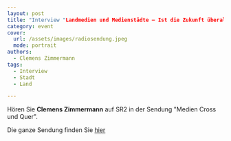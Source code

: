 ```yaml
---
layout: post
title: "Interview "Landmedien und Medienstädte – Ist die Zukunft überall?""
category: event
cover:
  url: /assets/images/radiosendung.jpeg
  mode: portrait
authors:
  - Clemens Zimmermann
tags:
  - Interview
  - Stadt
  - Land

---
```


Hören Sie **Clemens Zimmermann** auf SR2 in der Sendung "Medien Cross und Quer".

<!-- more -->

Die ganze Sendung finden Sie [hier](https://www.sr.de/sr/sr2/sendungen_a-z/uebersicht/medienwelt/20211113_ard_tw2021_medien_cross_und_quer_sendung_100.html)
